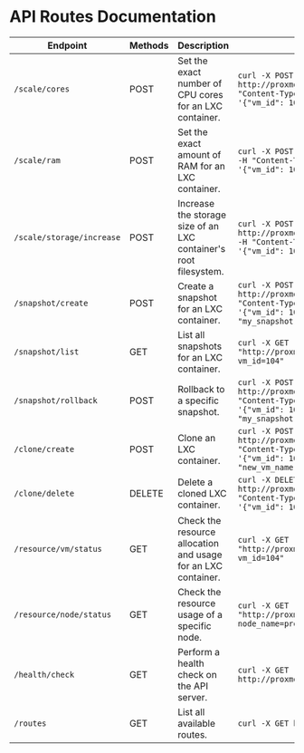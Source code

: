 # API Routes Documentation

| Endpoint                    | Methods | Description                                                      | Example                                                                                               |
|-----------------------------|---------|------------------------------------------------------------------|-------------------------------------------------------------------------------------------------------|
| `/scale/cores`              | POST    | Set the exact number of CPU cores for an LXC container.          | `curl -X POST http://proxmox:5000/scale/cores -H "Content-Type: application/json" -d '{"vm_id": 104, "cores": 4}'` |
| `/scale/ram`                | POST    | Set the exact amount of RAM for an LXC container.                | `curl -X POST http://proxmox:5000/scale/ram -H "Content-Type: application/json" -d '{"vm_id": 104, "memory": 4096}'` |
| `/scale/storage/increase`   | POST    | Increase the storage size of an LXC container's root filesystem. | `curl -X POST http://proxmox:5000/scale/storage/increase -H "Content-Type: application/json" -d '{"vm_id": 104, "disk_size": 2}'` |
| `/snapshot/create`          | POST    | Create a snapshot for an LXC container.                          | `curl -X POST http://proxmox:5000/snapshot/create -H "Content-Type: application/json" -d '{"vm_id": 104, "snapshot_name": "my_snapshot"}'` |
| `/snapshot/list`            | GET     | List all snapshots for an LXC container.                         | `curl -X GET "http://proxmox:5000/snapshot/list?vm_id=104"`                                           |
| `/snapshot/rollback`        | POST    | Rollback to a specific snapshot.                                 | `curl -X POST http://proxmox:5000/snapshot/rollback -H "Content-Type: application/json" -d '{"vm_id": 104, "snapshot_name": "my_snapshot"}'` |
| `/clone/create`             | POST    | Clone an LXC container.                                          | `curl -X POST http://proxmox:5000/clone/create -H "Content-Type: application/json" -d '{"vm_id": 104, "new_vm_id": 105, "new_vm_name": "cloned_container"}'` |
| `/clone/delete`             | DELETE  | Delete a cloned LXC container.                                   | `curl -X DELETE http://proxmox:5000/clone/delete -H "Content-Type: application/json" -d '{"vm_id": 105}'` |
| `/resource/vm/status`       | GET     | Check the resource allocation and usage for an LXC container.    | `curl -X GET "http://proxmox:5000/resource/vm/status?vm_id=104"`                                      |
| `/resource/node/status`     | GET     | Check the resource usage of a specific node.                     | `curl -X GET "http://proxmox:5000/resource/node/status?node_name=proxmox4"`                           |
| `/health/check`             | GET     | Perform a health check on the API server.                        | `curl -X GET http://proxmox:5000/health/check`                                                        |
| `/routes`                   | GET     | List all available routes.                                       | `curl -X GET http://proxmox:5000/routes`                                                              |
